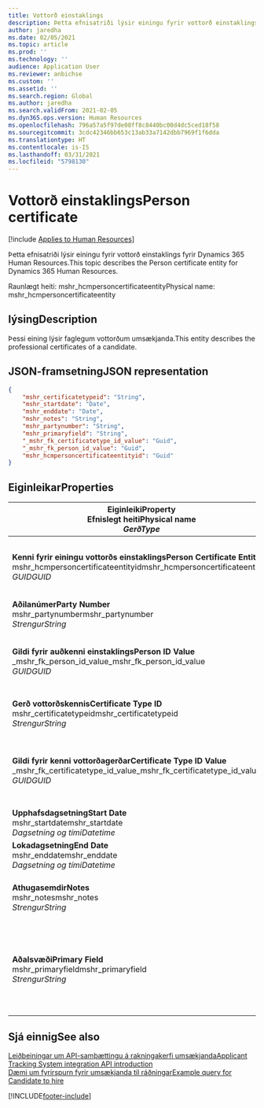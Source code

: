 ```yaml
---
title: Vottorð einstaklings
description: Þetta efnisatriði lýsir einingu fyrir vottorð einstaklings fyrir Dynamics 365 Human Resources.
author: jaredha
ms.date: 02/05/2021
ms.topic: article
ms.prod: ''
ms.technology: ''
audience: Application User
ms.reviewer: anbichse
ms.custom: ''
ms.assetid: ''
ms.search.region: Global
ms.author: jaredha
ms.search.validFrom: 2021-02-05
ms.dyn365.ops.version: Human Resources
ms.openlocfilehash: 796a57a5f97de08ff8c8440bc00d4dc5ced18f58
ms.sourcegitcommit: 3cdc42346bb653c13ab33a7142dbb7969f1f6dda
ms.translationtype: HT
ms.contentlocale: is-IS
ms.lasthandoff: 03/31/2021
ms.locfileid: "5798130"
---
```

# <a name="person-certificate"></a><span data-ttu-id="63396-103">Vottorð einstaklings</span><span class="sxs-lookup"><span data-stu-id="63396-103">Person certificate</span></span>

[!include [Applies to Human Resources](../includes/applies-to-hr.md)]

<span data-ttu-id="63396-104">Þetta efnisatriði lýsir einingu fyrir vottorð einstaklings fyrir Dynamics 365 Human Resources.</span><span class="sxs-lookup"><span data-stu-id="63396-104">This topic describes the Person certificate entity for Dynamics 365 Human Resources.</span></span>

<span data-ttu-id="63396-105">Raunlægt heiti: mshr_hcmpersoncertificateentity</span><span class="sxs-lookup"><span data-stu-id="63396-105">Physical name: mshr_hcmpersoncertificateentity</span></span>

## <a name="description"></a><span data-ttu-id="63396-106">lýsing</span><span class="sxs-lookup"><span data-stu-id="63396-106">Description</span></span>

<span data-ttu-id="63396-107">Þessi eining lýsir faglegum vottorðum umsækjanda.</span><span class="sxs-lookup"><span data-stu-id="63396-107">This entity describes the professional certificates of a candidate.</span></span>

## <a name="json-representation"></a><span data-ttu-id="63396-108">JSON-framsetning</span><span class="sxs-lookup"><span data-stu-id="63396-108">JSON representation</span></span>

```json
{
    "mshr_certificatetypeid": "String",
    "mshr_startdate": "Date",
    "mshr_enddate": "Date",
    "mshr_notes": "String",
    "mshr_partynumber": "String",
    "mshr_primaryfield": "String",
    "_mshr_fk_certificatetype_id_value": "Guid",
    "_mshr_fk_person_id_value": "Guid",
    "mshr_hcmpersoncertificateentityid": "Guid"
}
```

## <a name="properties"></a><span data-ttu-id="63396-109">Eiginleikar</span><span class="sxs-lookup"><span data-stu-id="63396-109">Properties</span></span>

| <span data-ttu-id="63396-110">Eiginleiki</span><span class="sxs-lookup"><span data-stu-id="63396-110">Property</span></span><br><span data-ttu-id="63396-111">**Efnislegt heiti**</span><span class="sxs-lookup"><span data-stu-id="63396-111">**Physical name**</span></span><br><span data-ttu-id="63396-112">**_Gerð_**</span><span class="sxs-lookup"><span data-stu-id="63396-112">**_Type_**</span></span> | <span data-ttu-id="63396-113">Nota</span><span class="sxs-lookup"><span data-stu-id="63396-113">Use</span></span> | <span data-ttu-id="63396-114">lýsing</span><span class="sxs-lookup"><span data-stu-id="63396-114">Description</span></span> |
| --- | --- | --- |
| <span data-ttu-id="63396-115">**Kenni fyrir einingu vottorðs einstaklings**</span><span class="sxs-lookup"><span data-stu-id="63396-115">**Person Certificate Entity ID**</span></span><br><span data-ttu-id="63396-116">mshr_hcmpersoncertificateentityid</span><span class="sxs-lookup"><span data-stu-id="63396-116">mshr_hcmpersoncertificateentityid</span></span><br><span data-ttu-id="63396-117">*GUID*</span><span class="sxs-lookup"><span data-stu-id="63396-117">*GUID*</span></span> | <span data-ttu-id="63396-118">Lesa eingöngu</span><span class="sxs-lookup"><span data-stu-id="63396-118">Read-only</span></span><br><span data-ttu-id="63396-119">Krafa</span><span class="sxs-lookup"><span data-stu-id="63396-119">Required</span></span> | <span data-ttu-id="63396-120">Kerfismyndað einkvæmt kenni fyrir færslueiningu einstaklingsvottorðs.</span><span class="sxs-lookup"><span data-stu-id="63396-120">System-generated unique identifier for the person certificate entity record.</span></span> |
| <span data-ttu-id="63396-121">**Aðilanúmer**</span><span class="sxs-lookup"><span data-stu-id="63396-121">**Party Number**</span></span><br><span data-ttu-id="63396-122">mshr_partynumber</span><span class="sxs-lookup"><span data-stu-id="63396-122">mshr_partynumber</span></span><br><span data-ttu-id="63396-123">*Strengur*</span><span class="sxs-lookup"><span data-stu-id="63396-123">*String*</span></span> | <span data-ttu-id="63396-124">Lesa/skrifa</span><span class="sxs-lookup"><span data-stu-id="63396-124">Read/write</span></span><br><span data-ttu-id="63396-125">Krafa</span><span class="sxs-lookup"><span data-stu-id="63396-125">Required</span></span> | <span data-ttu-id="63396-126">Kenni aðila (einstaklings) fyrir umsækjanda.</span><span class="sxs-lookup"><span data-stu-id="63396-126">The party (person) ID of the candidate.</span></span> |
| <span data-ttu-id="63396-127">**Gildi fyrir auðkenni einstaklings**</span><span class="sxs-lookup"><span data-stu-id="63396-127">**Person ID Value**</span></span><br><span data-ttu-id="63396-128">_mshr_fk_person_id_value</span><span class="sxs-lookup"><span data-stu-id="63396-128">_mshr_fk_person_id_value</span></span><br><span data-ttu-id="63396-129">*GUID*</span><span class="sxs-lookup"><span data-stu-id="63396-129">*GUID*</span></span> | <span data-ttu-id="63396-130">Lesa eingöngu</span><span class="sxs-lookup"><span data-stu-id="63396-130">Read-only</span></span><br><span data-ttu-id="63396-131">Krafa</span><span class="sxs-lookup"><span data-stu-id="63396-131">Required</span></span><br><span data-ttu-id="63396-132">Framandlykill: mshr_dirpersonentityid of mshr_dirpersonentity</span><span class="sxs-lookup"><span data-stu-id="63396-132">Foreign key: mshr_dirpersonentityid of mshr_dirpersonentity</span></span> | <span data-ttu-id="63396-133">Kerfismynduð kenni fyrir færslueiningu aðila (einstaklings).</span><span class="sxs-lookup"><span data-stu-id="63396-133">The system-generated identifier of the party (person) entity record.</span></span> |
| <span data-ttu-id="63396-134">**Gerð vottorðskennis**</span><span class="sxs-lookup"><span data-stu-id="63396-134">**Certificate Type ID**</span></span><br><span data-ttu-id="63396-135">mshr_certificatetypeid</span><span class="sxs-lookup"><span data-stu-id="63396-135">mshr_certificatetypeid</span></span><br><span data-ttu-id="63396-136">*Strengur*</span><span class="sxs-lookup"><span data-stu-id="63396-136">*String*</span></span> | <span data-ttu-id="63396-137">Lesa/skrifa</span><span class="sxs-lookup"><span data-stu-id="63396-137">Read/write</span></span><br><span data-ttu-id="63396-138">Krafa</span><span class="sxs-lookup"><span data-stu-id="63396-138">Required</span></span> |  <span data-ttu-id="63396-139">Kenni vottorðagerðar skilgreint í Human Resources.</span><span class="sxs-lookup"><span data-stu-id="63396-139">The identifier of the certificate type defined in Human Resources.</span></span> |
| <span data-ttu-id="63396-140">**Gildi fyrir kenni vottorðagerðar**</span><span class="sxs-lookup"><span data-stu-id="63396-140">**Certificate Type ID Value**</span></span><br><span data-ttu-id="63396-141">_mshr_fk_certificatetype_id_value</span><span class="sxs-lookup"><span data-stu-id="63396-141">_mshr_fk_certificatetype_id_value</span></span><br><span data-ttu-id="63396-142">*GUID*</span><span class="sxs-lookup"><span data-stu-id="63396-142">*GUID*</span></span> | <span data-ttu-id="63396-143">Lesa eingöngu</span><span class="sxs-lookup"><span data-stu-id="63396-143">Read-only</span></span><br><span data-ttu-id="63396-144">Krafa</span><span class="sxs-lookup"><span data-stu-id="63396-144">Required</span></span><br><span data-ttu-id="63396-145">Framandlykill: mshr_hcmcertificatetypeentityid of mshr_hcmcertificatetypeentity</span><span class="sxs-lookup"><span data-stu-id="63396-145">Foreign key: mshr_hcmcertificatetypeentityid of mshr_hcmcertificatetypeentity</span></span> | <span data-ttu-id="63396-146">Kerfismyndað einkvæmt kenni vottorðagerðar í tengdri einingu.</span><span class="sxs-lookup"><span data-stu-id="63396-146">System-generated unique identifier of the certificate type in the associated entity.</span></span> |
| <span data-ttu-id="63396-147">**Upphafsdagsetning**</span><span class="sxs-lookup"><span data-stu-id="63396-147">**Start Date**</span></span><br><span data-ttu-id="63396-148">mshr_startdate</span><span class="sxs-lookup"><span data-stu-id="63396-148">mshr_startdate</span></span><br><span data-ttu-id="63396-149">*Dagsetning og tími*</span><span class="sxs-lookup"><span data-stu-id="63396-149">*Datetime*</span></span> | <span data-ttu-id="63396-150">Lesa/skrifa</span><span class="sxs-lookup"><span data-stu-id="63396-150">Read/write</span></span><br><span data-ttu-id="63396-151">Krafa</span><span class="sxs-lookup"><span data-stu-id="63396-151">Required</span></span> | <span data-ttu-id="63396-152">Dagsetningin þegar vottorð var gefið út.</span><span class="sxs-lookup"><span data-stu-id="63396-152">The date at which the certificate was issued.</span></span> |
| <span data-ttu-id="63396-153">**Lokadagsetning**</span><span class="sxs-lookup"><span data-stu-id="63396-153">**End Date**</span></span><br><span data-ttu-id="63396-154">mshr_enddate</span><span class="sxs-lookup"><span data-stu-id="63396-154">mshr_enddate</span></span><br><span data-ttu-id="63396-155">*Dagsetning og tími*</span><span class="sxs-lookup"><span data-stu-id="63396-155">*Datetime*</span></span> | <span data-ttu-id="63396-156">Lesa/skrifa</span><span class="sxs-lookup"><span data-stu-id="63396-156">Read/write</span></span><br><span data-ttu-id="63396-157">Valfrjálst</span><span class="sxs-lookup"><span data-stu-id="63396-157">Optional</span></span> | <span data-ttu-id="63396-158">Dagsetningin þegar vottorð rennur út.</span><span class="sxs-lookup"><span data-stu-id="63396-158">The date at which the certificate will expire.</span></span> |
| <span data-ttu-id="63396-159">**Athugasemdir**</span><span class="sxs-lookup"><span data-stu-id="63396-159">**Notes**</span></span><br><span data-ttu-id="63396-160">mshr_notes</span><span class="sxs-lookup"><span data-stu-id="63396-160">mshr_notes</span></span><br><span data-ttu-id="63396-161">*Strengur*</span><span class="sxs-lookup"><span data-stu-id="63396-161">*String*</span></span> | <span data-ttu-id="63396-162">Lesa/skrifa</span><span class="sxs-lookup"><span data-stu-id="63396-162">Read/write</span></span><br><span data-ttu-id="63396-163">Valfrjálst</span><span class="sxs-lookup"><span data-stu-id="63396-163">Optional</span></span> | <span data-ttu-id="63396-164">Athugasemdir sem ráðningarstjórar og ráðningaraðilar nota.</span><span class="sxs-lookup"><span data-stu-id="63396-164">Notes for use by hiring managers and recruiters.</span></span> |
| <span data-ttu-id="63396-165">**Aðalsvæði**</span><span class="sxs-lookup"><span data-stu-id="63396-165">**Primary Field**</span></span><br><span data-ttu-id="63396-166">mshr_primaryfield</span><span class="sxs-lookup"><span data-stu-id="63396-166">mshr_primaryfield</span></span><br><span data-ttu-id="63396-167">*Strengur*</span><span class="sxs-lookup"><span data-stu-id="63396-167">*String*</span></span> | <span data-ttu-id="63396-168">Lesa eingöngu</span><span class="sxs-lookup"><span data-stu-id="63396-168">Read-only</span></span><br><span data-ttu-id="63396-169">Krafa</span><span class="sxs-lookup"><span data-stu-id="63396-169">Required</span></span> |  <span data-ttu-id="63396-170">Svæði sem á að nota sem kennimerki einingafærslu.</span><span class="sxs-lookup"><span data-stu-id="63396-170">Field to be used as an identifier of the entity record.</span></span> <span data-ttu-id="63396-171">Samsetning aðilanúmers, kennisgerð vottorðs og upphafsdagsetning.</span><span class="sxs-lookup"><span data-stu-id="63396-171">Combination of party number, certificate type ID, and start date.</span></span> |

## <a name="see-also"></a><span data-ttu-id="63396-172">Sjá einnig</span><span class="sxs-lookup"><span data-stu-id="63396-172">See also</span></span>

[<span data-ttu-id="63396-173">Leiðbeiningar um API-samþættingu á rakningakerfi umsækjanda</span><span class="sxs-lookup"><span data-stu-id="63396-173">Applicant Tracking System integration API introduction</span></span>](hr-admin-integration-ats-api-introduction.md)<br>
[<span data-ttu-id="63396-174">Dæmi um fyrirspurn fyrir umsækjanda til ráðningar</span><span class="sxs-lookup"><span data-stu-id="63396-174">Example query for Candidate to hire</span></span>](hr-admin-integration-ats-api-candidate-to-hire-example-query.md)



[!INCLUDE[footer-include](../includes/footer-banner.md)]